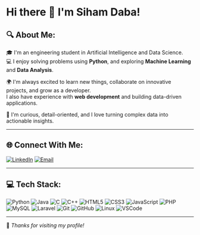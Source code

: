 # Hi there 👋 I'm Siham Daba!

## 🔍 About Me:
🎓 I'm an engineering student in Artificial Intelligence and Data Science.  
💻 I enjoy solving problems using **Python**, and exploring **Machine Learning** and **Data Analysis**.

🌍 I'm always excited to learn new things, collaborate on innovative projects, and grow as a developer.  
I also have experience with **web development** and building data-driven applications.

🧠 I'm curious, detail-oriented, and I love turning complex data into actionable insights.

---

## 🌐 Connect With Me:
[![LinkedIn](https://img.shields.io/badge/-LinkedIn-blue?style=flat&logo=linkedin)](https://www.linkedin.com/in/siham-daba-6a389b225/)
[![Email](https://img.shields.io/badge/Email-D14836?style=flat&logo=gmail&logoColor=white)](mailto:sihamdaba@ump.ac.ma)

---

## 💻 Tech Stack:

![Python](https://img.shields.io/badge/-Python-3776AB?logo=python&logoColor=white)
![Java](https://img.shields.io/badge/-Java-007396?logo=java&logoColor=white)
![C](https://img.shields.io/badge/-C-00599C?logo=c&logoColor=white)
![C++](https://img.shields.io/badge/-C++-00599C?logo=c%2B%2B&logoColor=white)
![HTML5](https://img.shields.io/badge/-HTML5-E34F26?logo=html5&logoColor=white)
![CSS3](https://img.shields.io/badge/-CSS3-1572B6?logo=css3&logoColor=white)
![JavaScript](https://img.shields.io/badge/-JavaScript-F7DF1E?logo=javascript&logoColor=black)
![PHP](https://img.shields.io/badge/-PHP-777BB4?logo=php&logoColor=white)
![MySQL](https://img.shields.io/badge/-MySQL-4479A1?logo=mysql&logoColor=white)
![Laravel](https://img.shields.io/badge/-Laravel-FF2D20?logo=laravel&logoColor=white)
![Git](https://img.shields.io/badge/-Git-F05032?logo=git&logoColor=white)
![GitHub](https://img.shields.io/badge/-GitHub-181717?logo=github&logoColor=white)
![Linux](https://img.shields.io/badge/-Linux-FCC624?logo=linux&logoColor=black)
![VSCode](https://img.shields.io/badge/-VSCode-007ACC?logo=visual-studio-code&logoColor=white)

---

📌 _Thanks for visiting my profile!_
